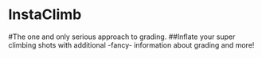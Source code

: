 InstaClimb
==========

#The one and only serious approach to grading.
##Inflate your super climbing shots with additional -fancy- information about grading and more!
